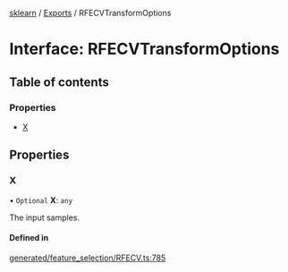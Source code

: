[sklearn](../readme.md) / [Exports](../modules.md) / RFECVTransformOptions

# Interface: RFECVTransformOptions

## Table of contents

### Properties

- [X](RFECVTransformOptions.md#x)

## Properties

### X

• `Optional` **X**: `any`

The input samples.

#### Defined in

[generated/feature_selection/RFECV.ts:785](https://github.com/transitive-bullshit/scikit-learn-ts/blob/367336a/packages/sklearn/src/generated/feature_selection/RFECV.ts#L785)
